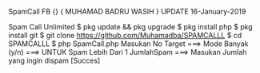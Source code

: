 SpamCall
FB {} { MUHAMAD BADRU WASIH } UPDATE 16-January-2019

Spam Call Unlimited
$ pkg update && pkg upgrade
$ pkg install php
$ pkg install git
$ git clone https://github.com/Muhamadba/SPAMCALLL
$ cd SPAMCALLL
$ php SpamCall.php
Masukan No Target ===>
Mode Banyak (y/n) ===> UNTUK Spam Lebih Dari 1
JumlahSpam ===> Masukan Jumlah yang ingin dispam
[Succes]

